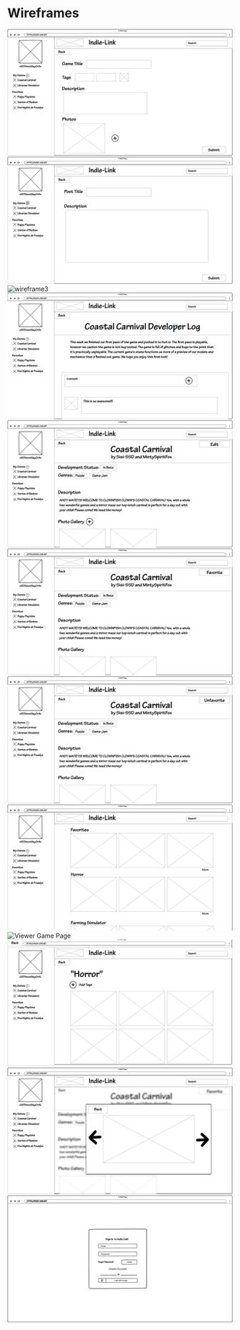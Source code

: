 # Wireframes

<img src="images/Create A Game Page.png" alt="wireframe1">
<img src="images/Developer Post Creation Page.png" alt="wireframe2">
<img src="images/Developer Post Page(If Owner).png" alt="wireframe3">
<img src="images/Developer Post Page (If Viewer).png" alt="Creating a Game Page">
<img src="images/Game Page (If Owner).png" alt="Developer Page If Owner">
<img src="images/Game Page (If Viewer, and page not favorited).png" alt="Developer Post Creation If Owner">
<img src="images/Game Page (If Viewer, and favorited).png" alt="Developer Post If Owner">
<img src="images/Homepage (Logged In).png" alt="Owner Game Page">
<img src="images/Homepage (Not Logged in).png" alt="Viewer Game Page">
<img src="images/More or Search.png" alt="Home Page (If Not Logged In)">
<img src="images/Photo Gallery View.png" alt="Home Page (If Logged In)">
<img src="images/Sign Up Page.png" alt="More or Search">

